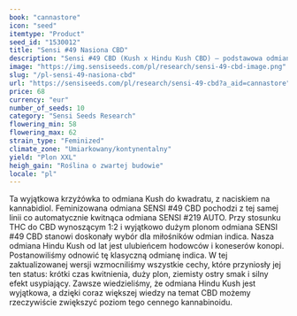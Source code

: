 ```yaml
---
book: "cannastore"
icon: "seed"
itemtype: "Product"
seed_id: "1530012"
title: "Sensi #49 Nasiona CBD"
description: "Sensi #49 CBD (Kush x Hindu Kush CBD) – podstawowa odmiana Kush w formule skupiającej się na produkcji kannabidolu. Tutaj kupisz nasiona."
image: "https://img.sensiseeds.com/pl/research/sensi-49-cbd-image.png"
slug: "/pl-sensi-49-nasiona-cbd"
url: "https://sensiseeds.com/pl/research/sensi-49-cbd?a_aid=cannastore"
price: 68
currency: "eur"
number_of_seeds: 10
category: "Sensi Seeds Research"
flowering_min: 58
flowering_max: 62
strain_type: "Feminized"
climate_zone: "Umiarkowany/kontynentalny"
yield: "Plon XXL"
heigh_gain: "Roślina o zwartej budowie"
locale: "pl"
---
```

Ta wyjątkowa krzyżówka to odmiana Kush do kwadratu, z naciskiem na kannabidiol. Feminizowana odmiana SENSI #49 CBD pochodzi z tej samej linii co automatycznie kwitnąca odmiana SENSI #219 AUTO. Przy stosunku THC do CBD wynoszącym 1:2 i wyjątkowo dużym plonom odmiana SENSI #49 CBD stanowi doskonały wybór dla miłośników odmian indica. Nasza odmiana Hindu Kush od lat jest ulubieńcem hodowców i koneserów konopi. Postanowiliśmy odnowić tę klasyczną odmianę indica. W tej zaktualizowanej wersji wzmocniliśmy wszystkie cechy, które przyniosły jej ten status: krótki czas kwitnienia, duży plon, ziemisty ostry smak i silny efekt usypiający. Zawsze wiedzieliśmy, że odmiana Hindu Kush jest wyjątkowa, a dzięki coraz większej wiedzy na temat CBD możemy rzeczywiście zwiększyć poziom tego cennego kannabinoidu.
